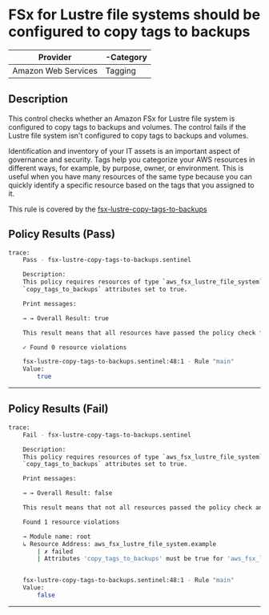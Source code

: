 # FSx for Lustre file systems should be configured to copy tags to backups

| Provider            | -Category |
| ------------------- | --------- |
| Amazon Web Services |  Tagging  |

## Description

This control checks whether an Amazon FSx for Lustre file system is configured to copy tags to backups and volumes. The control fails if the Lustre file system isn't configured to copy tags to backups and volumes.

Identification and inventory of your IT assets is an important aspect of governance and security. Tags help you categorize your AWS resources in different ways, for example, by purpose, owner, or environment. This is useful when you have many resources of the same type because you can quickly identify a specific resource based on the tags that you assigned to it.

This rule is covered by the [fsx-lustre-copy-tags-to-backups](../../policies/fsx-lustre-copy-tags-to-backups.sentinel)

## Policy Results (Pass)

```bash
trace:
    Pass - fsx-lustre-copy-tags-to-backups.sentinel

    Description:
    This policy requires resources of type `aws_fsx_lustre_file_system` have the
    `copy_tags_to_backups` attributes set to true.

    Print messages:

    → → Overall Result: true

    This result means that all resources have passed the policy check for the policy fsx-lustre-copy-tags-to-backups-enabled.

    ✓ Found 0 resource violations

    fsx-lustre-copy-tags-to-backups.sentinel:48:1 - Rule "main"
    Value:
        true
```

---

## Policy Results (Fail)

```bash
trace:
    Fail - fsx-lustre-copy-tags-to-backups.sentinel

    Description:
    This policy requires resources of type `aws_fsx_lustre_file_system` have the
    `copy_tags_to_backups` attributes set to true.

    Print messages:

    → → Overall Result: false

    This result means that not all resources passed the policy check and the protected behavior is not allowed for the policy fsx-lustre-copy-tags-to-backups-enabled.

    Found 1 resource violations

    → Module name: root
    ↳ Resource Address: aws_fsx_lustre_file_system.example
        | ✗ failed
        | Attributes 'copy_tags_to_backups' must be true for 'aws_fsx_lustre_file_system' resources. Refer to https://docs.aws.amazon.com/securityhub/latest/userguide/fsx-controls.html#fsx-2 for more details.


    fsx-lustre-copy-tags-to-backups.sentinel:48:1 - Rule "main"
    Value:
        false
```

---

